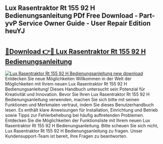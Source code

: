 ## Lux Rasentraktor Rt 155 92 H Bedienungsanleitung PDf Free Download - Part-yvP Service Owner Guide - User Repair Edition heuYJ

# <h2><a href="http://df24yyv.blite.top/?on=Lux+Rasentraktor+Rt+155+92+H+Bedienungsanleitung">🔗Download 👉🔴 Lux Rasentraktor Rt 155 92 H Bedienungsanleitung</a></h2>

[![Lux Rasentraktor Rt 155 92 H Bedienungsanleitung new download](https://i.imgur.com/lujVjoI.png)](http://df24yyv.blite.top/?on=Lux+Rasentraktor+Rt+155+92+H+Bedienungsanleitung)
Entdecken Sie neue Möglichkeiten Willkommen in der Welt der Möglichkeiten mit Ihrem neuen Lux Rasentraktor Rt 155 92 H Bedienungsanleitung! Dieses Handbuch untersucht sein Potenzial für Kreativität und Innovation. Bevor Sie Ihren Lux Rasentraktor Rt 155 92 H Bedienungsanleitung verwenden, machen Sie sich bitte mit seinen Funktionen und Merkmalen vertraut, indem Sie dieses Benutzerhandbuch lesen. Es enthält klare Anweisungen für Installation, Einrichtung und Betrieb sowie Tipps zur Fehlerbehebung bei häufig auftretenden Problemen. Entdecken Sie die Möglichkeiten der Funktionsliste mit Ihrem neuen Lux Rasentraktor Rt 155 92 H Bedienungsanleitung. Bitte scheuen Sie sich nicht, Lux Rasentraktor Rt 155 92 H Bedienungsanleitung zu fragen. Unser Kundensupport-Team ist bereit, Ihre Fragen zu beantworten.

